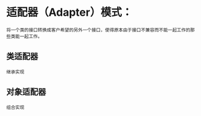# 适配器（Adapter）模式：
    将一个类的接口转换成客户希望的另外一个接口，使得原本由于接口不兼容而不能一起工作的那些类能一起工作。
## 类适配器
    继承实现
## 对象适配器
    组合实现